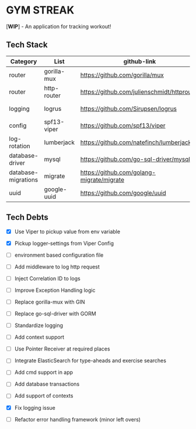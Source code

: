 # GYM STREAK
[**WIP**] - An application for tracking workout!

## Tech Stack

| Category            | List        | github-link                                 | links | go command                                    |
|---------------------|-------------|---------------------------------------------|-------|-----------------------------------------------|
| router              | gorilla-mux | https://github.com/gorilla/mux              | -     | go get -u github.com/gorilla/mux              |
| router              | http-router | https://github.com/julienschmidt/httprouter | -     | go get -u github.com/julienschmidt/httprouter |
| logging             | logrus      | https://github.com/Sirupsen/logrus          | -     | go get -u github.com/sirupsen/logrus          |
| config              | spf13-viper | https://github.com/spf13/viper              | -     | go get github.com/spf13/viper                 |
| log-rotation        | lumberjack  | https://github.com/natefinch/lumberjack     | -     |                                               |
| database-driver     | mysql       | https://github.com/go-sql-driver/mysql      | -     | go get github.com/go-sql-driver/mysql         |
| database-migrations | migrate     | https://github.com/golang-migrate/migrate   | -     | go get github.com/go-sql-driver/mysql         |
| uuid                | google-uuid | https://github.com/google/uuid              | -     | go get github.com/google/uuid                 |



## Tech Debts
- [x] Use Viper to pickup value from env variable 
- [x] Pickup logger-settings from Viper Config
- [ ] environment based configuration file
- [ ] Add middleware to log http request
- [ ] Inject Correlation ID to logs
- [ ] Improve Exception Handling logic
- [ ] Replace gorilla-mux with GIN
- [ ] Replace go-sql-driver with GORM
- [ ] Standardize logging
- [ ] Add context support
- [ ] Use Pointer Receiver at required places
- [ ] Integrate ElasticSearch for type-aheads and exercise searches
- [ ] Add cmd support in app
- [ ] Add database transactions
- [ ] Add support of contexts
- [x] Fix logging issue
- [ ] Refactor error handling framework (minor left overs)


